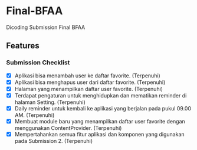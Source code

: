 # Final-BFAA
Dicoding Submission Final BFAA

## Features
### Submission Checklist
- [x] Aplikasi bisa menambah user ke daftar favorite. (Terpenuhi)
- [x] Aplikasi bisa menghapus user dari daftar favorite. (Terpenuhi) 
- [x] Halaman yang menampilkan daftar user favorite. (Terpenuhi)
- [x] Terdapat pengaturan untuk menghidupkan dan mematikan reminder di halaman Setting. (Terpenuhi)
- [x] Daily reminder untuk kembali ke aplikasi yang berjalan pada pukul 09.00 AM. (Terpenuhi)
- [x] Membuat module baru yang menampilkan daftar user favorite dengan menggunakan ContentProvider. (Terpenuhi)
- [x] Mempertahankan semua fitur aplikasi dan komponen yang digunakan pada Submission 2. (Terpenuhi)
